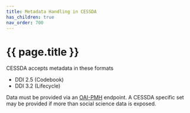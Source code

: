 ```yaml
---
title: Metadata Handling in CESSDA
has_children: true
nav_order: 700
---
```


# {{ page.title }}

CESSDA accepts metadata in these formats

* DDI 2.5 (Codebook)
* DDI 3.2 (Lifecycle)

Data must be provided via an [OAI-PMH](https://www.openarchives.org/OAI/openarchivesprotocol.html) endpoint.
A CESSDA specific set may be provided if more than social science data is exposed.
